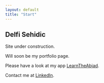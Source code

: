 ```yaml
---
layout: default
title: "Start"
---
```


## Delfi Sehidic

Site under construction.

Will soon be my portfolio page.

Please have a look at my app [LearnTheAbjad](https://delsehi.github.io/learntheabjad/).

Contact me at [LinkedIn](https://www.linkedin.com/in/delfisehidic/).
